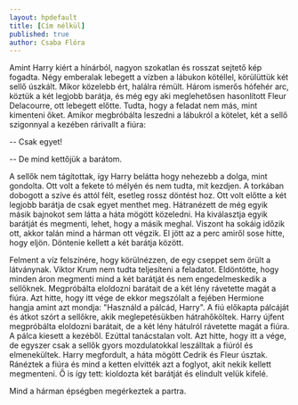 ```yaml
---
layout: hpdefault
title: [Cím nélkül]
published: true
author: Csaba Flóra
---
```

Amint Harry kiért a hínárból, nagyon szokatlan és rosszat sejtető kép fogadta. Négy emberalak lebegett a vízben a lábukon kötéllel, körülüttük két sellő úszkált. Mikor közelebb ért, halálra rémült. Három ismerős hófehér arc, köztük a két legjobb barátja, és még egy aki meglehetősen hasonlított Fleur Delacourre, ott lebegett előtte. Tudta, hogy a feladat nem más, mint kimenteni őket. Amikor megbróbálta leszedni a lábukról a kötelet, két a sellő szigonnyal a kezében rárivallt a fiúra:

-- Csak egyet!

-- De mind kettőjük a barátom. 

A sellők nem tágítottak, így Harry belátta hogy nehezebb a dolga, mint gondolta. Ott volt a fekete tó mélyén és nem tudta, mit kezdjen. A torkában dobogott a szíve és attól félt, esetleg rossz döntést hoz. Ott volt előtte a két legjobb barátja de csak egyet menthet meg. Hátranézett de még egyik másik bajnokot sem látta a háta mögött közeledni. Ha kiválasztja egyik barátját és megmenti, lehet, hogy a másik meghal. Viszont ha sokáig időzik ott, akkor talán mind a hárman ott végzik. El jött az a perc amiről sose hitte, hogy eljön. Döntenie kellett a két barátja között.

Felment a víz felszínére, hogy körülnézzen, de egy cseppet sem örült a látványnak. Viktor Krum nem tudta teljesíteni a feladatot. Eldöntötte, hogy minden áron megmenti mind a két barátját és nem engedelmeskedik a sellőknek. Megpróbálta eloldozni barátait de a két lény rávetette magát a fiúra. Azt hitte, hogy itt vége de ekkor megszólalt a fejében Hermione hangja amint azt mondja: "Használd a pálcád, Harry".  A fiú előkapta pálcáját és átkot szórt a sellőkre, akik meglepetésükben hátrahőköltek. Harry újfent megpróbálta eloldozni barátait, de a két lény hátulról rávetette magát a fiúra. A pálca kiesett a kezéből. Ezúttal tanácstalan volt. Azt hitte, hogy itt a vége, de egyszer csak a sellők gyors mozdulatokkal leszálltak a fiúról és elmenekültek. Harry megfordult, a háta mögött Cedrik és Fleur úsztak. Ránéztek a fiúra és mind a ketten elvitték azt a foglyot, akit nekik kellett megmenteni. Ő is így tett: kioldozta két barátját és elindult velük kifelé. 

Mind a hárman épségben megérkeztek a partra.